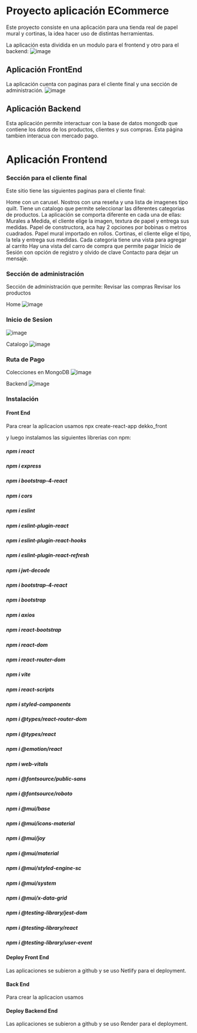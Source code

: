 # Proyecto aplicación ECommerce

Este proyecto consiste en una aplicación para una tienda real de papel mural y cortinas, la idea hacer uso de distintas herramientas.

La aplicación esta dividida en un modulo para el frontend y otro para el backend:
![image](https://github.com/JaffaFriedman/dekko_front/assets/112987800/1a8a72dc-2f25-4454-b429-60115c8c86f7)

## Aplicación FrontEnd

La aplicación cuenta con paginas para el cliente final y una sección de administración.
![image](https://github.com/JaffaFriedman/dekko_front/assets/112987800/96c0768e-5b56-446d-8783-d239095f8f81)


## Aplicación Backend
Esta aplicación permite interactuar con la base de datos mongodb que contiene los datos de los productos, clientes y sus compras. Esta página tambien interacua con mercado pago.

# Aplicación Frontend
### Sección para el cliente final


Este sitio tiene las siguientes paginas para el cliente final:

Home con un carusel.
Nostros con una reseña y una lista de imagenes tipo quilt.
Tiene un catalogo que permite seleccionar las diferentes categorias de productos. La aplicación se comporta diferente en cada una de ellas:
Murales a Medida, el cliente elige la imagen, textura de papel y entrega sus medidas.
Papel de constructora, aca hay 2 opciones por bobinas o metros cuadrados.
Papel mural importado en rollos.
Cortinas, el cliente elige el tipo, la tela y entrega sus medidas.
Cada categoria tiene una vista para agregar al carrito
Hay una vista del carro de compra que permite pagar
Inicio de Sesión con opción de registro y olvido de clave
Contacto para dejar un mensaje.

### Sección de administración

Sección de administración que permite:
Revisar las compras
Revisar los productos

Home
![image](https://github.com/JaffaFriedman/dekko_front/assets/112987800/f781e117-d46c-4dd3-aebe-5d02683e3642)

### Inicio de Sesion
![image](https://github.com/JaffaFriedman/dekko_front/assets/112987800/5ee5ac5a-ff0e-4e9c-905b-7aaf3fb6d24b)


Catalogo
![image](https://github.com/JaffaFriedman/dekko_front/assets/112987800/ee438702-6621-4994-9efc-32aca417805d)


### Ruta de Pago

Colecciones en MongoDB
![image](https://github.com/JaffaFriedman/dekko_front/assets/112987800/a1bddfbb-e5c9-4e86-8ec4-e79e8c4d907f)

Backend
![image](https://github.com/JaffaFriedman/dekko_front/assets/112987800/707485ff-3ff9-45a4-9950-793643f8926a)

### Instalación


#### Front End
Para crear la aplicacion usamos
npx create-react-app dekko_front

y luego instalamos las siguientes librerias con npm:

##### npm i react
##### npm i express
##### npm i bootstrap-4-react
##### npm i cors
##### npm i eslint
##### npm i eslint-plugin-react
##### npm i eslint-plugin-react-hooks
##### npm i eslint-plugin-react-refresh
##### npm i jwt-decode
##### npm i bootstrap-4-react
##### npm i bootstrap
##### npm i axios
##### npm i react-bootstrap
##### npm i react-dom
##### npm i react-router-dom
##### npm i vite
##### npm i react-scripts
##### npm i styled-components
##### npm i @types/react-router-dom
##### npm i @types/react
##### npm i @emotion/react
##### npm i web-vitals
##### npm i @fontsource/public-sans
##### npm i @fontsource/roboto
##### npm i @mui/base
##### npm i @mui/icons-material
##### npm i @mui/joy
##### npm i @mui/material
##### npm i @mui/styled-engine-sc
##### npm i @mui/system
##### npm i @mui/x-data-grid
##### npm i @testing-library/jest-dom
##### npm i @testing-library/react
##### npm i @testing-library/user-event


#### Deploy Front End

Las aplicaciones se subieron a github y se uso Netlify para el deployment.

#### Back End
Para crear la aplicacion usamos
 

#### Deploy Backend End

Las aplicaciones se subieron a github y se uso Render para el deployment.

